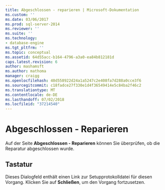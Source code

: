 ```yaml
---
title: Abgeschlossen - reparieren | Microsoft-Dokumentation
ms.custom: ''
ms.date: 03/06/2017
ms.prod: sql-server-2014
ms.reviewer: ''
ms.suite: ''
ms.technology:
- database-engine
ms.tgt_pltfrm: ''
ms.topic: conceptual
ms.assetid: 64d55acc-b164-4796-a3a0-ea84b812181d
caps.latest.revision: 6
author: mashamsft
ms.author: mathoma
manager: craigg
ms.openlocfilehash: 40d558922d24a1a5247c2e408fa7d288a0cce3f6
ms.sourcegitcommit: c18fadce27f330e1d4f36549414e5c84ba2f46c2
ms.translationtype: MT
ms.contentlocale: de-DE
ms.lasthandoff: 07/02/2018
ms.locfileid: "37214540"
---
```

# <a name="complete---repair"></a>Abgeschlossen - Reparieren
  Auf der Seite **Abgeschlossen - Reparieren** können Sie überprüfen, ob die Reparatur abgeschlossen wurde.  
  
## <a name="options"></a>Tastatur  
 Dieses Dialogfeld enthält einen Link zur Setupprotokolldatei für diesen Vorgang. Klicken Sie auf **Schließen**, um den Vorgang fortzusetzen.  
  
  

